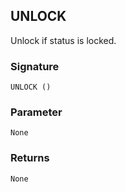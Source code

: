 ## UNLOCK

Unlock if status is locked.

### Signature

`UNLOCK ()`


### Parameter

`None`


### Returns

`None`
